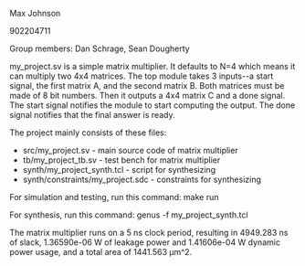 Max Johnson

902204711

Group members: Dan Schrage, Sean Dougherty


my_project.sv is a simple matrix multiplier. It defaults to N=4 which means it can multiply two 4x4 matrices. The top module takes 3 inputs--a start signal, the first matrix A, and the second matrix B. Both matrices must be made of 8 bit numbers. Then it outputs a 4x4 matrix C and a done signal. The start signal notifies the module to start computing the output. The done signal notifies that the final answer is ready.


The project mainly consists of these files: 
- src/my_project.sv - main source code of matrix multiplier
- tb/my_project_tb.sv - test bench for matrix multiplier
- synth/my_project_synth.tcl - script for synthesizing
- synth/constraints/my_project.sdc - constraints for synthesizing

For simulation and testing, run this command: make run

For synthesis, run this command: genus -f my_project_synth.tcl

The matrix multiplier runs on a 5 ns clock period, resulting in 4949.283 ns of slack, 1.36590e-06 W of leakage power and 1.41606e-04 W dynamic power usage, and a total area of 1441.563 μm^2.
